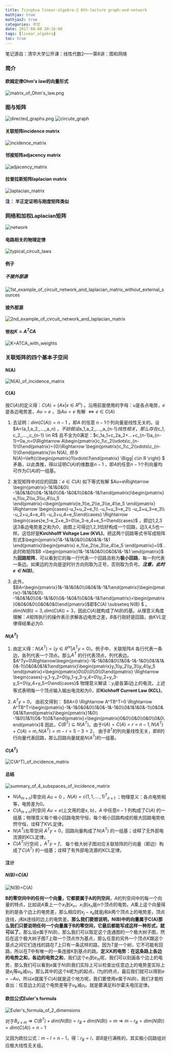 ```yaml
---
title: Tsinghua linear-algebra-2 8th-lecture graph-and-network
mathjax: true
mathjax2: true
categories: 中文
date: 2017-08-08 20:16:00
tags: [linear_algebra]
toc: true
---
```


笔记源自：清华大学公开课：线性代数2——第8讲：图和网络

### 简介

#### 欧姆定律Ohm's law的向量形式
![matrix_of_Ohm's_law.png](http://pt8q6wt5q.bkt.clouddn.com/gitpage/tsinghua_linear_algebra/2-8/1.png)

### 图与矩阵

![directed_graphs.png](http://pt8q6wt5q.bkt.clouddn.com/gitpage/tsinghua_linear_algebra/2-8/2.png)
![circute_graph](http://pt8q6wt5q.bkt.clouddn.com/gitpage/tsinghua_linear_algebra/2-8/3.png)

#### 关联矩阵incidence matrix

![incidence_matrix](http://pt8q6wt5q.bkt.clouddn.com/gitpage/tsinghua_linear_algebra/2-8/4.png)

#### 邻接矩阵adjacency matrix

![adjacency_matrix](http://pt8q6wt5q.bkt.clouddn.com/gitpage/tsinghua_linear_algebra/2-8/5.png)

#### 拉普拉斯矩阵laplacian matrix

![laplacian_matrix](http://pt8q6wt5q.bkt.clouddn.com/gitpage/tsinghua_linear_algebra/2-8/6.png)

**注： 半正定证明与刚度矩阵类似**

### 网络和加权Laplacian矩阵

![network](http://pt8q6wt5q.bkt.clouddn.com/gitpage/tsinghua_linear_algebra/2-8/7.png)

#### 电路相关的物理定律

![typical_circuit_laws](http://pt8q6wt5q.bkt.clouddn.com/gitpage/tsinghua_linear_algebra/2-8/8.png)

#### 例子
##### 不接外部源

![1st_example_of_circuit_network_and_laplacian_matrix_without_external_sources](http://pt8q6wt5q.bkt.clouddn.com/gitpage/tsinghua_linear_algebra/2-8/9.png)

#### 接外部源

![2nd_example_of_circuit_network_and_laplacian_matrix](http://pt8q6wt5q.bkt.clouddn.com/gitpage/tsinghua_linear_algebra/2-8/10.png)

#### 带权$K=A^TCA$

![K=ATCA_with_weights](http://pt8q6wt5q.bkt.clouddn.com/gitpage/tsinghua_linear_algebra/2-8/11.png)

### 关联矩阵的四个基本子空间

#### N(A)

![N(A)_of_incidence_matrix](http://pt8q6wt5q.bkt.clouddn.com/gitpage/tsinghua_linear_algebra/2-8/12.png)

#### C(A)

按$C(A)$的定义得：$C(A)=\{Ax|x\in R^n\}$ 。沿用前面使用的字母：$u$是各点电势，$e$是各边电势差，$Au=e$ ，当$Au=e$ 有解 $\Leftrightarrow e \in C(A)$

1.  去证明：$dim(C(A))=n-1$ ，即$A$ 的任意 $n-1$个列向量是线性无关的。设$A=(a_1,a_2,\,...\,,a_n) $，不妨假设$a_1,a_2,\,...\,,a_{n-1}$线性相关，那么存在$c_1, c_2,\,...\,,c_{n-1} \in R$ 且不全为0满足：$c_1a_1+c_2a_2+...+c_{n-1}a_{n-1}+0a_n=0\Rightarrow A\begin{pmatrix}c_1\\c_2\\\vdots\\c_{n-1}\\0\end{pmatrix}={0}\Rightarrow \begin{pmatrix}c_1\\c_2\\\vdots\\c_{n-1}\\0\end{pmatrix}\in N(A), $但与$N(A)=\left\{c\begin{pmatrix}1\\\vdots\\1\end{pmatrix} \Bigg| c\in R \right\} $ 矛盾，以此类推，得以证明$C(A)$的维数是$n-1$ ，即$A$的任意$n-1$个列向量均可作为$C(A)$的一组基。

2.  发现矩阵中对应的回路：$e\in C(A)$ 如下等式有解 $Au=e\Rightarrow \begin{pmatrix}-1&1&0&0\\ -1&0&1&0\\0&-1&1&0\\0&-1&0&1\\0&0&-1&1\end{pmatrix}\begin{pmatrix}u_1\\u_2\\u_3\\u_4\\u_5 \end{pmatrix}=\begin{pmatrix}e_1\\e_2\\e_3\\e_4\\e_5 \end{pmatrix} \Rightarrow \begin{cases}-u_1+u_2=e_1\\ -u_1+u_3=e_2\\ -u_2+u_3=e_3\\ -u_2+u_4=e_4\\ -u_3+u_4=e_5\end{cases} \Rightarrow \begin{cases}e_1-e_2+e_3=0\\e_3-e_4+e_5=0\end{cases}$ ，即边1,2,3这3条边电势差之和为0，由图上可得边1,2,3恰好构成一个回路，边3,4,5也一样。这恰好是**Kirchholff Voltage Law (KVL)**。把这两个回路等式书写成矩阵形式$\begin{pmatrix}1&-1&1&0&0\\0&0&1&-1&1 \end{pmatrix}\begin{pmatrix} e_1\\e_2\\e_3\\e_4\\e_5 \end{pmatrix}=0$ . 此时称矩阵$B =\begin{pmatrix}1&-1&1&0&0\\0&0&1&-1&1 \end{pmatrix}$ 为**回路矩阵**，可以看到它的每一行代表一个回路且称为**极小回路**，每一列代表一条边。如果边的方向是逆时针方向则取为正号，否则取为负号。***注意，此时$e\in N(B)$***。
3.  此外，$BA=\begin{pmatrix}1&-1&1&0&0\\0&0&1&-1&1\end{pmatrix}\begin{pmatrix}-1&1&0&0\\ -1&0&1&0\\0&-1&1&0\\0&-1&0&1\\0&0&-1&1\end{pmatrix}=\begin{pmatrix}0&0&0&0\\0&0&0&0\end{pmatrix}$即$C(A) \subseteq N(B) $ 。$dim(N(B))=3, dim(C(A))=3$，因此$C(A)$就构成了$N(B)$的基。从理意义角度理解：$A$矩阵执行的操作表示求解各边电势之差，$B$各行刚好是回路，由$KVL$定律得结果必为0.

#### $N(A^T)$

1.  由定义得：$N(A^T)=\{y\in R^m|A^Ty=0\}$。例子中，关联矩阵$A$ 各行代表一条边，各列代表一个顶点。那么$A^T$ 的行代表顶点，列代表边。
    $A^Ty=0\Rightarrow\begin{pmatrix}-1&-1&0&0&0\\1&0&-1&-1&0\\0&1&1&0&-1\\0&0&0&1&1\end{pmatrix}\begin{pmatrix}y_1\\y_2\\y_3\\y_4\\y_5 \end{pmatrix}=\begin{pmatrix}0\\0\\0\\0\\0\end{pmatrix} \Rightarrow \begin{cases}-y_1-y_2=0\\y_1-y_3-y_4=0\\y_2+y_3-y_5=0\\y_4+y_5=0\end{cases}$
    物理意义解读：$y_i$是各第$i$边上的电流，上述等式表明每一个顶点输入输出电流和为0，即**Kichhoff Current Law (KCL)**。


1.  $A^Ty=0$， 由前文得到：
    $BA=0 \Rightarrow A^TB^T=0 \Rightarrow A^TB^T=\begin{pmatrix}-1&-1&0&0&0\\1&0&-1&-1&0\\0&1&1&0&-1\\0&0&0&1&1\end{pmatrix}\begin{pmatrix}1&0\\ -1&0\\1&1\\0&-1\\0&1\end{pmatrix}=\begin{pmatrix}0&0\\0&0\\0&0\\0&0\end{pmatrix}$
    因此，$C(B^T) \subseteq N(A^T)$。由于$r(A)=C(A)=r=n-1, N(A^T)+C(A)=m, N(A^T)=m-r=5-3=2$， 由于$B^T$的列向量线性无关，即$B$的行向量代表回路，那么回路向量就是$N(A^T)$的一组基。

#### $C(A^T)$

![C(A^T)_of_incidence_matrix](http://pt8q6wt5q.bkt.clouddn.com/gitpage/tsinghua_linear_algebra/2-8/13.png)

#### 总结

![summary_of_4_subspaces_of_incidence_matrix](http://pt8q6wt5q.bkt.clouddn.com/gitpage/tsinghua_linear_algebra/2-8/14.png)

-   $N(A_{m\times n})$零空间 $Au=0$ ，$N(A)=c{(1,1,\,...\,,1)^T}_{n\times 1}$ ；物理意义：各点电势相等，电势差为0。
-   $C(A_{m\times n})$列空间 $Au=e$(上文用的是x, b)，$A$ 中任意$n-1$ 列构成了$C(A)$ 的一组基；物理意义每个极小回路电势守恒，每个极小回路构成的极大回路电势依然守恒，诠释了KVL定律。
-   $N(A^T)$左零空间 $A^Ty=0$，回路向量构成了$N(A^T)$ 的一组基；诠释了无外部电流源的KCL定律。
-   $C(A^T)$行空间 ，$A^Ty=f$， 每个极大树子图对应关联矩阵的行向量（即边）构成了$C(A^T)$ 的一组基；诠释了有外部电流源的KCL定律。

#### 注计
##### N(B)=C(A)

![N(B)=C(A)](http://pt8q6wt5q.bkt.clouddn.com/gitpage/tsinghua_linear_algebra/2-8/15.png)

**B的零空间中的任何一个向量，它都要属于A的列空间**，$A$的列空间中的每一个向量的特点，比如说$A$乘上一个$x_1$到$x_n$，$x_1$到$x_n$是$n$个顶点的电势。$A$乘上这个向量得到的是各个边上的电势差，那么相应的$x_j-x_k$就是$j$和$k$两个顶点上的电势差，顶点连线，$j$和$k$连线的边上的电势差。**那么我们要想说明，N(B)中的向量属于C(A)那么我们只要说明任何一个向量属于B的零空间，它最后都能写成这样一种形式，就可以了**。那么设$e$属于$N(B)$，那么我们可以取定这个连通图的一个极大树子图，然后在这个极大树子图$T$上取一个顶点作为基点，那么任意的另外一个顶点$K$跟这个基点之间它们连线的路在$T$上只有一条这样的路，因为$T$是一个树，它不可能有回路，所以在$T$中有唯一的一条连接K到基点的路。**定义K的电势：在这条路上各边的电势之和，各边的电势之和**，我们这个$e_1$到$e_m$呢，我们可以刻画各个边上的电势，那么我们可以看到$e$属于$N(B)$我们实际上可以检查出任意边上的电势差实际上是$e_j$等$u_k$减$u_1$，那么其中的这个$k$呢为j的起点，$l$为$j$的终点，最后我们就可以得到$e=-Au$，所以$e$就属于$C(A)$就是这个地方呢，我们要使用$e$属于$N(B)$，我们才能检查出：任意边上的这个电势差等于$u_k$减$u_l$，就是要满足科尔霍夫电压定律。

#### 欧拉公式Euler's formula

![Euler's_formula_of_2_dimensions](http://pt8q6wt5q.bkt.clouddn.com/gitpage/tsinghua_linear_algebra/2-8/16.png)

对于$B_{x \times m}\Rightarrow C(B^T)+dim(N(B))=r_B+dim(N(B))=m\Rightarrow m-r_B=dim(N(B))=dim(C(A))=n-1$

又因为欧拉公式：$m-l=n-1$，得：$r_B=l$，即$B$是行满秩的，其实极小回路组对应极大线性无关组。 

























